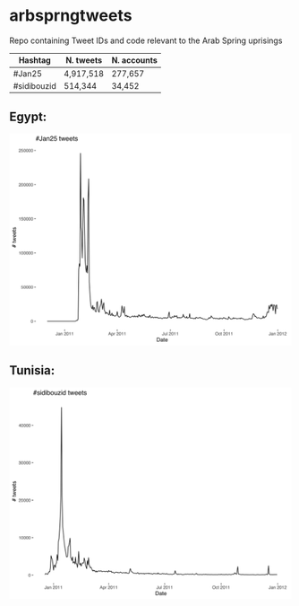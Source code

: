 # arbsprngtweets

Repo containing Tweet IDs and code relevant to the Arab Spring uprisings

| Hashtag      | N. tweets | N. accounts |
| ----------- | ----------- | ----------- |
| #Jan25     | 4,917,518    | 277,657 |
| #sidibouzid | 514,344 |  34,452 |

## Egypt:

![](plots/jan25.png)

## Tunisia:

![](plots/sidibouzid.png)